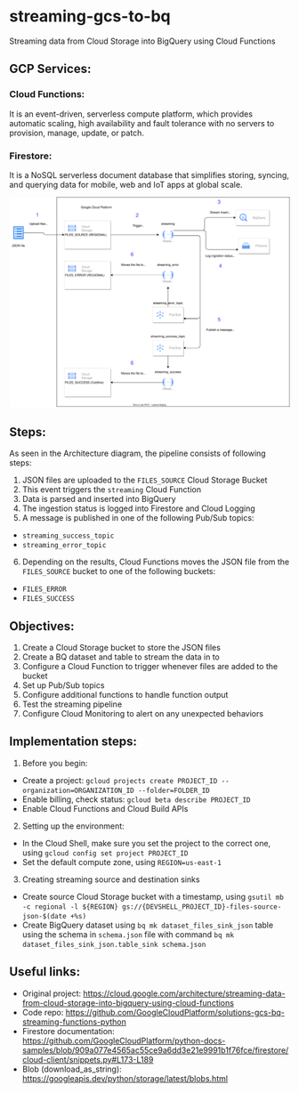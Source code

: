# streaming-gcs-to-bq
Streaming data from Cloud Storage into BigQuery using Cloud Functions

## GCP Services:
### Cloud Functions: 
It is an event-driven, serverless compute platform, which provides automatic scaling, high availability and fault tolerance with no servers to provision, manage, update, or patch.

### Firestore: 
It is a NoSQL serverless document database that simplifies storing, syncing, and querying data for mobile, web and IoT apps at global scale. 


![Architecture](architecture.svg)
## Steps:
As seen in the Architecture diagram, the pipeline consists of following steps:

1. JSON files are uploaded to the `FILES_SOURCE` Cloud Storage Bucket 
2. This event triggers the `streaming` Cloud Function
3. Data is parsed and inserted into BigQuery
4. The ingestion status is logged into Firestore and Cloud Logging
5. A message is published in one of the following Pub/Sub topics:
- `streaming_success_topic`
- `streaming_error_topic`
6. Depending on the results, Cloud Functions moves the JSON file from the `FILES_SOURCE` bucket to one of the following buckets:
- `FILES_ERROR`
- `FILES_SUCCESS`

## Objectives:
1. Create a Cloud Storage bucket to store the JSON files
2. Create a BQ dataset and table to stream the data in to
3. Configure a Cloud Function to trigger whenever files are added to the bucket
4. Set up Pub/Sub topics
5. Configure additional functions to handle function output
6. Test the streaming pipeline
7. Configure Cloud Monitoring to alert on any unexpected behaviors

## Implementation steps:
1. Before you begin:
- Create a project: `gcloud projects create PROJECT_ID --organization=ORGANIZATION_ID --folder=FOLDER_ID`
- Enable billing, check status: `gcloud beta describe PROJECT_ID`
- Enable Cloud Functions and Cloud Build APIs
2. Setting up the environment:
- In the Cloud Shell, make sure you set the project to the correct one, using `gcloud config set project PROJECT_ID`
- Set the default compute zone, using `REGION=us-east-1`
3. Creating streaming source and destination sinks
- Create source Cloud Storage bucket with a timestamp, using `gsutil mb -c regional -l ${REGION} gs://{DEVSHELL_PROJECT_ID}-files-source-json-$(date +%s)` 
- Create BigQuery dataset using `bq mk dataset_files_sink_json` table using the schema in `schema.json` file with command `bq mk dataset_files_sink_json.table_sink schema.json`

## Useful links:
- Original project: https://cloud.google.com/architecture/streaming-data-from-cloud-storage-into-bigquery-using-cloud-functions
- Code repo: https://github.com/GoogleCloudPlatform/solutions-gcs-bq-streaming-functions-python
- Firestore documentation: https://github.com/GoogleCloudPlatform/python-docs-samples/blob/909a077e4565ac55ce9a6dd3e21e9991b1f76fce/firestore/cloud-client/snippets.py#L173-L189
- Blob (download_as_string): https://googleapis.dev/python/storage/latest/blobs.html






